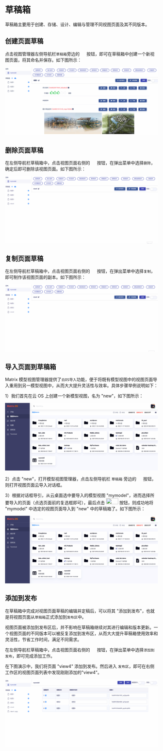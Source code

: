 # 草稿箱

草稿箱主要用于创建、存储、设计、编辑与管理不同视图页面及其不同版本。

## 创建页面草稿

点击视图管理器左侧导航栏`草稿箱`旁边的 <img src="./././././media/logo/plus.png" width="15" height="15"> 按钮，即可在草稿箱中创建一个新视图页面，将其命名并保存。如下图所示：

![Matrix.OS](../../../../../media/os/tools/modelview/creatview.gif "创建视图页面草稿")

## 删除页面草稿

在左侧导航栏草稿箱中，点击视图页面右侧的 <img src="./././././media/logo/gear.png" width="15" height="15"> 按钮，在弹出菜单中选择`删除`，确定后即可删除该视图页面。如下图所示：

![Matrix.OS](../../../../../media/os/tools/modelview/deletedraftview.gif "删除视图页面草稿")

## 复制页面草稿

在左侧导航栏草稿箱中，点击视图页面右侧的 <img src="./././././media/logo/gear.png" width="15" height="15"> 按钮，在弹出菜单中选择`复制`，即可制作该视图页面的副本。如下图所示：

![Matrix.OS](../../../../../media/os/tools/modelview/copyview.gif "复制视图页面草稿")

## 导入页面到草稿箱

Matrix 模型视图管理器提供了`云OS导入`功能，便于将既有模型视图中的视图页面导入重用到另一模型视图中，从而大大提升灵活性与效率。具体步骤举例说明如下：

1）我们首先在云 OS 上创建一个新模型视图，名为 "new"，如下图所示：

![Matrix.OS](../../../../../media/os/tools/modelview/importview1.gif "导入页面到草稿箱 - 1")

2）点击 "new"，打开模型视图管理器，点击左侧导航栏 `草稿箱` 旁边的 <img src="./././././media/logo/cloud.png" width="15" height="15"> 按钮，则打开视图页面云导入对话框。

3）根据对话框导引，从云桌面选中要导入的模型视图 "mymodel"，进而选择所要导入的页面（点选页面前的复选框即可），最后点击 <img src="./././././media/logo/importmv.png" width="40" height="20"> 按钮，则成功地将 "mymodel" 中选定的视图页面导入到 "new" 中的草稿箱了。如下图所示：

![Matrix.OS](../../../../../media/os/tools/modelview/importview2.gif "导入页面到草稿箱 - 2")

## 添加到发布

在草稿箱中完成对视图页面草稿的编辑并定稿后，可以将其 "添加到发布"，也就是将视图页面从`草稿箱`正式添加到`发布区`中。

视图页面被添加到发布区后，并不影响在草稿箱继续对其进行编辑和版本更新。一个视图页面的不同版本可以被反复添加到发布区，从而大大提升草稿箱使用效率和灵活性，节省工作时间，满足不同需求。

在左侧导航栏草稿箱中，点击视图页面右侧的 <img src="./././././media/logo/gear.png" width="15" height="15"> 按钮，在弹出菜单中选择`添加到发布`，即可完成添加工作。

在下图演示中，我们将页面 "view4" 添加到发布。然后进入 `发布区`，即可在右侧工作区的视图页面列表中发现刚刚添加的"view4"。

![Matrix.OS](../../../../../media/os/tools/modelview/addtorelease.gif "添加草稿到发布区")

